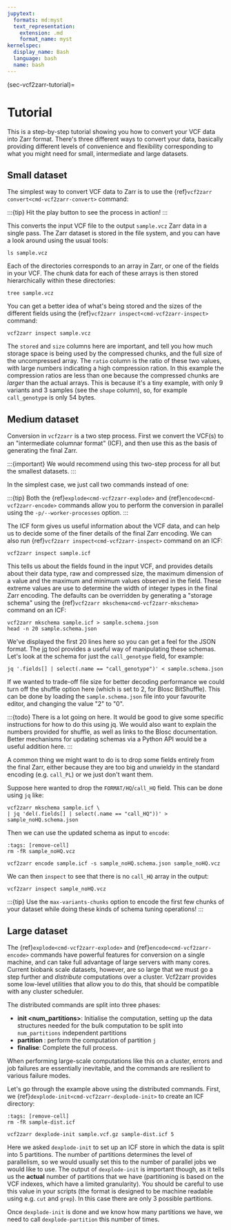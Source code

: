 ```yaml
---
jupytext:
  formats: md:myst
  text_representation:
    extension: .md
    format_name: myst
kernelspec:
  display_name: Bash
  language: bash
  name: bash
---
```

(sec-vcf2zarr-tutorial)=
# Tutorial

This is a step-by-step tutorial showing you how to convert your
VCF data into Zarr format. There's three different ways to
convert your data, basically providing different levels of
convenience and flexibility corresponding to what you might
need for small, intermediate and large datasets.

## Small dataset

The simplest way to convert VCF data to Zarr is to use the
{ref}`vcf2zarr convert<cmd-vcf2zarr-convert>` command:

:::{tip}
Hit the play button to see the process in action!
:::
<div id="vcf2zarr_convert"></div>
<script>
AsciinemaPlayer.create('../_static/vcf2zarr_convert.cast',
   document.getElementById('vcf2zarr_convert'), {
   cols:80,
   rows:12
});
</script>


This converts the input VCF file to the output ``sample.vcz``
Zarr data in a single pass. The Zarr dataset is stored in the
file system, and you can have a look around using the usual
tools:

```{code-cell}
ls sample.vcz
```

Each of the directories corresponds to an array in Zarr, or
one of the fields in your VCF. The chunk data for each
of these arrays is then stored hierarchically within
these directories:

```{code-cell}
tree sample.vcz
```

You can get a better idea of what's being stored and the sizes
of the different fields using the 
{ref}`vcf2zarr inspect<cmd-vcf2zarr-inspect>` command:

```{code-cell}
vcf2zarr inspect sample.vcz
```

The ``stored`` and ``size`` columns here are important, and tell you 
how much storage space is being used by the compressed chunks,
and the full size of the uncompressed array. The ``ratio`` 
column is the ratio of these two values, with large numbers 
indicating a high compression ration. In this example 
the compression ratios are less than one because the compressed
chunks are *larger* than the actual arrays. This is because it's 
a tiny example, with only 9 variants and 3 samples (see the ``shape``
column), so, for example ``call_genotype`` is only 54 bytes.

## Medium dataset

Conversion in ``vcf2zarr`` is a two step process. First we convert the VCF(s) to 
an "intermediate columnar format" (ICF), and then use this as the basis of 
generating the final Zarr. 

:::{important}
We would recommend using this two-step process for all but the smallest datasets.
:::

In the simplest case, we just call two commands instead of one:
<div id="vcf2zarr_explode"></div>
<script>
AsciinemaPlayer.create('../_static/vcf2zarr_explode.cast',
   document.getElementById('vcf2zarr_explode'), {
   cols:80,
   rows:12
});
</script>

:::{tip}
Both the {ref}`explode<cmd-vcf2zarr-explode>` 
and
{ref}`encode<cmd-vcf2zarr-encode>` 
commands allow you to perform the
conversion in parallel using the  ``-p/--worker-processes`` option.
:::

The ICF form gives us useful information about the VCF data, and can help us to 
decide some of the finer details of the final Zarr encoding. We can also run
{ref}`vcf2zarr inspect<cmd-vcf2zarr-inspect>` command on an ICF:

```{code-cell}
vcf2zarr inspect sample.icf
```

This tells us about the fields found in the input VCF, and provides details 
about their data type, raw and compressed size, the maximum dimension of a value
and the maximum and minimum values observed in the field. These extreme values
are use to determine the width of integer types in the final Zarr encoding. 
The defaults can be overridden by generating a "storage schema" 
using the {ref}`vcf2zarr mkschema<cmd-vcf2zarr-mkschema>` command on an ICF:

```{code-cell}
vcf2zarr mkschema sample.icf > sample.schema.json
head -n 20 sample.schema.json
```

We've displayed the first 20 lines here so you can get a feel for the JSON format.
The [jq](https://jqlang.github.io/jq/) tool provides a useful way of manipulating
these schemas. Let's look at the schema for just the ``call_genotype``
field, for example:

```{code-cell}
jq '.fields[] | select(.name == "call_genotype")' < sample.schema.json
```

If we wanted to trade-off file size for better decoding performance
we could turn off the shuffle option here (which is set to 2, for 
Blosc BitShuffle). This can be done by loading the ``sample.schema.json``
file into your favourite editor, and changing the value "2" to "0".

:::{todo}
There is a lot going on here. It would be good to give some specific
instructions for how to do this using jq. We would also want to 
explain the numbers provided for shuffle, as well as links to the 
Blosc documentation.
Better mechanisms for updating schemas via a Python API would be 
a useful addition here.
:::


A common thing we might want to do is to drop some fields entirely
from the final Zarr, either because they are too big and unwieldy 
in the standard encoding (e.g. ``call_PL``) or we just don't 
want them.

Suppose here wanted to drop the ``FORMAT/HQ``/``call_HQ`` field. This 
can be done using ``jq`` like:

```{code-cell}
vcf2zarr mkschema sample.icf \
| jq 'del(.fields[] | select(.name == "call_HQ"))' > sample_noHQ.schema.json 
```
Then we can use the updated schema as input to ``encode``:


<!-- FIXME shouldn't need to do this, but currently the execution model is very --> 
<!-- fragile. -->
<!-- https://github.com/sgkit-dev/bio2zarr/issues/238 -->
```{code-cell}
:tags: [remove-cell]
rm -fR sample_noHQ.vcz
```

```{code-cell}
vcf2zarr encode sample.icf -s sample_noHQ.schema.json sample_noHQ.vcz
```
We can then ``inspect`` to see that there is no ``call_HQ`` array in the output:

```{code-cell}
vcf2zarr inspect sample_noHQ.vcz
```

:::{tip}
Use the ``max-variants-chunks`` option to encode the first few chunks of your 
dataset while doing these kinds of schema tuning operations!
:::

## Large dataset

The {ref}`explode<cmd-vcf2zarr-explode>` 
and {ref}`encode<cmd-vcf2zarr-encode>` commands have powerful features for 
conversion on a single machine, and can take full advantage of large servers
with many cores. Current biobank scale datasets, however, are so large that 
we must go a step further and *distribute* computations over a cluster. 
Vcf2zarr provides some low-level utilities that allow you to do this, that should 
be compatible with any cluster scheduler. 

The distributed commands are split into three phases:

- **init <num_partitions>**: Initialise the computation, setting up the data structures needed
for the bulk computation to be split into ``num_partitions`` independent partitions
- **partition <j>**: perform the computation of partition ``j``
- **finalise**: Complete the full process.

When performing large-scale computations like this on a cluster, errors and job
failures are essentially inevitable, and the commands are resilient to various
failure modes.

Let's go through the example above using the distributed commands. First, we 
{ref}`dexplode-init<cmd-vcf2zarr-dexplode-init>` to create an ICF directory:

```{code-cell}
:tags: [remove-cell]
rm -fR sample-dist.icf
```
```{code-cell}
vcf2zarr dexplode-init sample.vcf.gz sample-dist.icf 5
```

Here we asked ``dexplode-init`` to set up an ICF store in which the data 
is split into 5 partitions. The number of partitions determines the level
of parallelism, so we would usually set this to the number of 
parallel jobs we would like to use. The output of ``dexplode-init`` is 
important though, as it tells us the **actual** number of partitions that 
we have (partitioning is based on the VCF indexes, which have a limited
granularity). You should be careful to use this value in your scripts 
(the format is designed to be machine readable using e.g. ``cut`` and 
``grep``).  In this case there are only 3 possible partitions.


Once ``dexplode-init`` is done and we know how many partitions we have,
we need to call ``dexplode-partition``  this number of times.

<!-- ```{code-cell} -->
<!-- vcf2zarr dexplode-partition sample-dist.icf 0 -->
<!-- vcf2zarr dexplode-partition sample-dist.icf 1 -->
<!-- vcf2zarr dexplode-partition sample-dist.icf 2 -->
<!-- ``` -->

